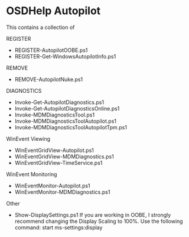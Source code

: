 # OSDHelp Autopilot
This contains a collection of 





REGISTER
- REGISTER-AutopilotOOBE.ps1
- REGISTER-Get-WindowsAutopilotInfo.ps1

REMOVE
- REMOVE-AutopilotNuke.ps1

DIAGNOSTICS
- Invoke-Get-AutopilotDiagnostics.ps1
- Invoke-Get-AutopilotDiagnosticsOnline.ps1
- Invoke-MDMDiagnosticsTool.ps1
- Invoke-MDMDiagnosticsToolAutopilot.ps1
- Invoke-MDMDiagnosticsToolAutopilotTpm.ps1

WinEvent Viewing
- WinEventGridView-Autopilot.ps1
- WinEventGridView-MDMDiagnostics.ps1
- WinEventGridView-TimeService.ps1

WinEvent Monitoring
- WinEventMonitor-Autopilot.ps1
- WinEventMonitor-MDMDiagnostics.ps1

Other
- Show-DisplaySettings.ps1
If you are working in OOBE, I strongly recommend changing the
Display Scaling to 100%.  Use the following command:
start ms-settings:display